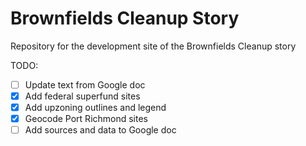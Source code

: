 # Brownfields Cleanup Story

Repository for the development site of the Brownfields Cleanup story

TODO:

* [ ] Update text from Google doc
* [x] Add federal superfund sites
* [x] Add upzoning outlines and legend
* [x] Geocode Port Richmond sites
* [ ] Add sources and data to Google doc